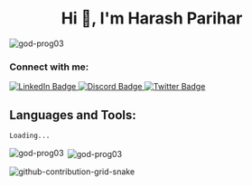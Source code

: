 <h1 align="center">Hi 👋, I'm Harash Parihar</h1>
<!--<p align="center"><br> 
     <a href="https://discord.com/users/91789597"> 
       <img src="https://lanyard.cnrad.dev/api/91789597"/> 
        </a> 
     </p>-->

<p align="left"> <img src="https://komarev.com/ghpvc/?username=god-prog03&label=Profile%20views&color=0e75b6&style=flat" alt="god-prog03" /> </p>

<!--<p align="left"> <a href="https://github.com/ryo-ma/github-profile-trophy"><img src="https://github-profile-trophy.vercel.app/?username=hparihar-07" theme=gruvbox alt="BLAZE♥️" /></a> </p>-->


<h3 align="left">Connect with me:</h3>
<div id="badges">
  <a href="https://www.linkedin.com/in/harash-parihar-874785225">
    <img src="https://img.shields.io/badge/LinkedIn-blue?style=for-the-badge&logo=linkedin&logoColor=white" alt="LinkedIn Badge"/>
  </a>
  <a href="https://discord.gg/discord.app/users/91789597">
       <!-- <img src="https://lanyard.cnrad.dev/api/91789597"/>-->
    <img src="https://img.shields.io/badge/Discord-blue?style=for-the-badge&logo=discord&logoColor=white" alt="Discord Badge"/>
  </a>
  <a href="https://twitter.com/hparihar__07">
    <img src="https://img.shields.io/badge/Twitter-blue?style=for-the-badge&logo=twitter&logoColor=white" alt="Twitter Badge"/>
  </a>
</div>


## Languages and Tools:

```css
Loading...
```

<p><img align="left" src="https://github-readme-stats.vercel.app/api/top-langs?username=hparihar-07&show_icons=true&theme=gruvbox&hide_border=true&locale=en&layout=compact" alt="god-prog03" /></p>

<p>&nbsp;<img align="center" src="https://github-readme-stats.vercel.app/api?username=hparihar-07&show_icons=true&theme=gruvbox&hide_border=true&locale=en" alt="god-prog03" /></p>
<!--
<p><img align="center" src="https://github-readme-streak-stats.herokuapp.com/?user=hparihar-07&" alt="Lord-x7" /></p>
-->


![github-contribution-grid-snake](https://user-images.githubusercontent.com/90142173/154796318-e529fdc7-2132-4ce7-8417-06b71cf02506.svg)
